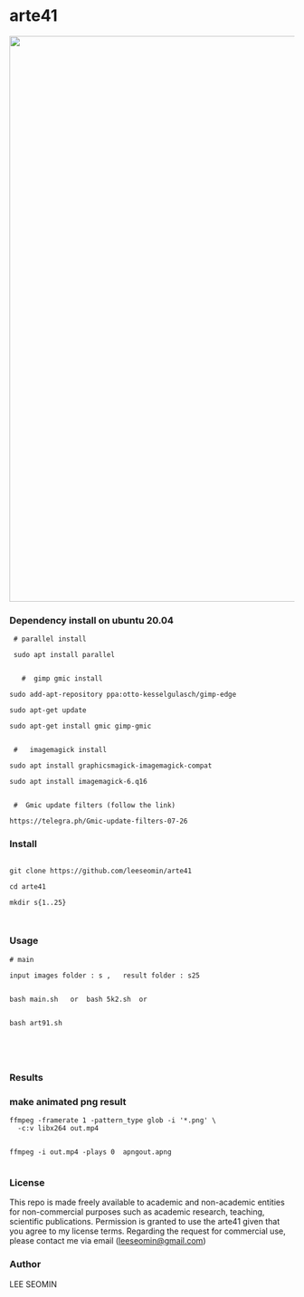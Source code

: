 # arte41

 <img src="https://github.com/leeseomin/arte41/blob/main/eg.png" width="1000">


### Dependency install on ubuntu 20.04 


```
 # parallel install
 
 sudo apt install parallel
 
 
   #  gimp gmic install

sudo add-apt-repository ppa:otto-kesselgulasch/gimp-edge

sudo apt-get update

sudo apt-get install gmic gimp-gmic


 #   imagemagick install

sudo apt install graphicsmagick-imagemagick-compat

sudo apt install imagemagick-6.q16


 #  Gmic update filters (follow the link)
 
https://telegra.ph/Gmic-update-filters-07-26

```



### Install

```

git clone https://github.com/leeseomin/arte41

cd arte41

mkdir s{1..25}



```

### Usage
```
# main 

input images folder : s ,   result folder : s25


bash main.sh   or  bash 5k2.sh  or 


bash art91.sh 





```




###  Results





 
 
 
### make animated png result
```
ffmpeg -framerate 1 -pattern_type glob -i '*.png' \
  -c:v libx264 out.mp4
  
  
ffmpeg -i out.mp4 -plays 0  apngout.apng
  
```  
  
  

### License

This repo is made freely available to academic and non-academic entities for non-commercial purposes such as academic research, teaching, scientific publications. Permission is granted to use the arte41 given that you agree to my license terms. Regarding the request for commercial use, please contact me via email (leeseomin@gmail.com)



###  Author

LEE SEOMIN
